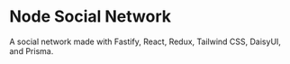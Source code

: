 # Node Social Network
A social network made with Fastify, React, Redux, Tailwind CSS, DaisyUI, and Prisma.
